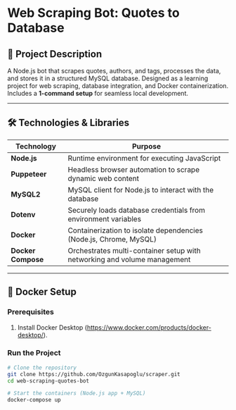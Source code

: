 # Web Scraping Bot: Quotes to Database

## 📖 Project Description
A Node.js bot that scrapes quotes, authors, and tags, processes the data, and stores it in a structured MySQL database. Designed as a learning project for web scraping, database integration, and Docker containerization. Includes a **1-command setup** for seamless local development.

---

## 🛠 Technologies & Libraries
| Technology          | Purpose                                                                 |
|---------------------|-------------------------------------------------------------------------|
| **Node.js**         | Runtime environment for executing JavaScript                           |
| **Puppeteer**       | Headless browser automation to scrape dynamic web content              |
| **MySQL2**          | MySQL client for Node.js to interact with the database                  |
| **Dotenv**          | Securely loads database credentials from environment variables         |
| **Docker**          | Containerization to isolate dependencies (Node.js, Chrome, MySQL)      |
| **Docker Compose**  | Orchestrates multi-container setup with networking and volume management |

---

## 🐳 Docker Setup
### **Prerequisites**
1. Install Docker Desktop (https://www.docker.com/products/docker-desktop/).

### **Run the Project**
```bash
# Clone the repository
git clone https://github.com/OzgunKasapoglu/scraper.git
cd web-scraping-quotes-bot

# Start the containers (Node.js app + MySQL)
docker-compose up
```
